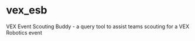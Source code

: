 # vex_esb
VEX Event Scouting Buddy - a query tool to assist teams scouting for a VEX Robotics event
